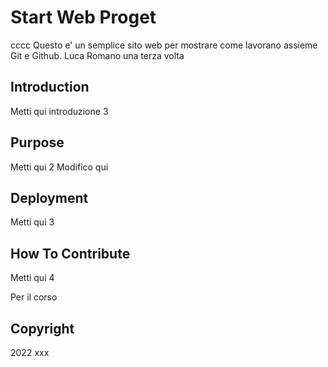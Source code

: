 # Start Web Proget 
cccc
Questo e' un semplice sito web per mostrare come lavorano assieme Git e Github.
Luca Romano una terza volta

## Introduction

Metti qui introduzione 3
 
## Purpose

Metti qui 2
Modifico qui

## Deployment

Metti qui 3

## How To Contribute

Metti qui 4

Per il corso

## Copyright

2022 xxx
